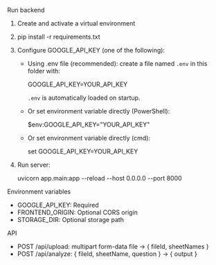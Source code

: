 Run backend

1. Create and activate a virtual environment
2. pip install -r requirements.txt
3. Configure GOOGLE_API_KEY (one of the following):
   - Using .env file (recommended): create a file named `.env` in this folder with:
     
     GOOGLE_API_KEY=YOUR_API_KEY
     
     `.env` is automatically loaded on startup.
   - Or set environment variable directly (PowerShell):
     
     $env:GOOGLE_API_KEY="YOUR_API_KEY"
     
   - Or set environment variable directly (cmd):
     
     set GOOGLE_API_KEY=YOUR_API_KEY
     
4. Run server:
   
   uvicorn app.main:app --reload --host 0.0.0.0 --port 8000

Environment variables

- GOOGLE_API_KEY: Required
- FRONTEND_ORIGIN: Optional CORS origin
- STORAGE_DIR: Optional storage path

API

- POST /api/upload: multipart form-data file -> { fileId, sheetNames }
- POST /api/analyze: { fileId, sheetName, question } -> { output }


